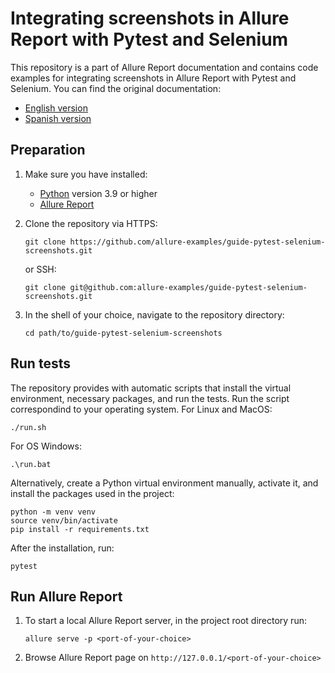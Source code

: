 # Integrating screenshots in Allure Report with Pytest and Selenium

This repository is a part of Allure Report documentation and contains code examples for integrating screenshots in Allure Report with Pytest and Selenium. You can find the original documentation:

- [English version](https://allurereport.org/docs/guides/pytest-selenium-screenshots/)
- [Spanish version](https://allurereport.org/es/docs/guides/pytest-selenium-screenshots/)

## Preparation

1. Make sure you have installed:

    - [Python](https://www.python.org/downloads/) version 3.9 or higher
    - [Allure Report](https://allurereport.org/docs/install/)

1. Clone the repository via HTTPS:

    ```shell
    git clone https://github.com/allure-examples/guide-pytest-selenium-screenshots.git
    ```

    or SSH:

    ```shell
    git clone git@github.com:allure-examples/guide-pytest-selenium-screenshots.git
    ```

1. In the shell of your choice, navigate to the repository directory:

    ```shell
    cd path/to/guide-pytest-selenium-screenshots
    ```

## Run tests

The repository provides with automatic scripts that install the virtual environment, necessary packages, and run the tests. Run the script correspondind to your operating system. For Linux and MacOS:

```
./run.sh
```

For OS Windows:

```shell
.\run.bat
```

Alternatively, create a Python virtual environment manually, activate it, and install the packages used in the project:

```shell
python -m venv venv
source venv/bin/activate
pip install -r requirements.txt
```

After the installation, run:
```
pytest
```

## Run Allure Report

1. To start a local Allure Report server, in the project root directory run:

    ```shell
    allure serve -p <port-of-your-choice>
    ```

1. Browse Allure Report page on `http://127.0.0.1/<port-of-your-choice>`